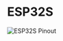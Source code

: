 # ESP32S
![ESP32S Pinout](https://github.com/YYx00xZZ/iot_architecture/blob/f59128d5d2a257cadc0a36a51bf8428cc761c680/internet-gateways/esp32s/NodeMCU-32S-pinout.jpg)
